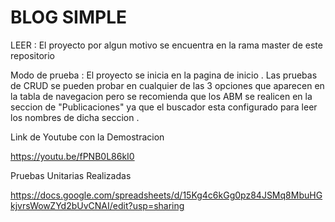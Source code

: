 # BLOG SIMPLE

LEER : El proyecto por algun motivo se encuentra en la rama master de este repositorio

Modo de prueba :
El proyecto se inicia en la pagina de inicio . Las pruebas de CRUD se pueden probar en cualquier de las 3 opciones que aparecen en la tabla de navegacion pero se recomienda que los ABM se realicen en la seccion de "Publicaciones" ya que el buscador esta configurado para leer los nombres de dicha seccion .

Link de Youtube con la Demostracion 

https://youtu.be/fPNB0L86kI0

Pruebas Unitarias Realizadas

https://docs.google.com/spreadsheets/d/15Kg4c6kGg0pz84JSMq8MbuHGkjvrsWowZYd2bUvCNAI/edit?usp=sharing


